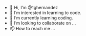 - 👋 Hi, I’m @1ghernandez
- 👀 I’m interested in learning to code.
- 🌱 I’m currently learning coding.
- 💞️ I’m looking to collaborate on ...
- 📫 How to reach me ...

<!---
1ghernandez/1ghernandez is a ✨ special ✨ repository because its `README.md` (this file) appears on your GitHub profile.
You can click the Preview link to take a look at your changes.
--->

